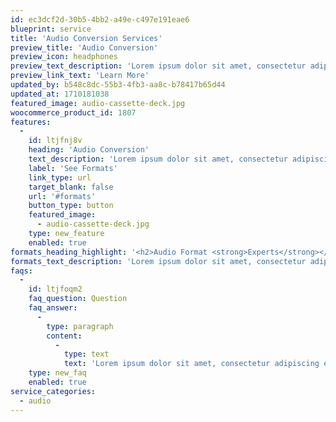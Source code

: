 ```yaml
---
id: ec3dcf2d-30b5-4bb2-a49e-c497e191eae6
blueprint: service
title: 'Audio Conversion Services'
preview_title: 'Audio Conversion'
preview_icon: headphones
preview_text_description: 'Lorem ipsum dolor sit amet, consectetur adipiscing elit, sed do eiusmod tempor incididunt ut labore.'
preview_link_text: 'Learn More'
updated_by: b548c8dc-55b3-4fb3-aa8c-b78417b65d44
updated_at: 1710181038
featured_image: audio-cassette-deck.jpg
woocommerce_product_id: 1807
features:
  -
    id: ltjfnj8v
    heading: 'Audio Conversion'
    text_description: 'Lorem ipsum dolor sit amet, consectetur adipiscing elit, sed do eiusmod tempor incididunt ut labore et dolore magna aliqua. Ut enim ad minim veniam.'
    label: 'See Formats'
    link_type: url
    target_blank: false
    url: '#formats'
    button_type: button
    featured_image:
      - audio-cassette-deck.jpg
    type: new_feature
    enabled: true
formats_heading_highlight: '<h2>Audio Format <strong>Experts</strong></h2>'
formats_text_description: 'Lorem ipsum dolor sit amet, consectetur adipiscing elit, sed do eiusmod tempor incididunt ut labore et dolore magna aliqua. Ut enim ad minim veniam.'
faqs:
  -
    id: ltjfoqm2
    faq_question: Question
    faq_answer:
      -
        type: paragraph
        content:
          -
            type: text
            text: 'Lorem ipsum dolor sit amet, consectetur adipiscing elit, sed do eiusmod tempor incididunt ut labore et dolore magna aliqua. Ut enim ad minim veniam'
    type: new_faq
    enabled: true
service_categories:
  - audio
---
```

